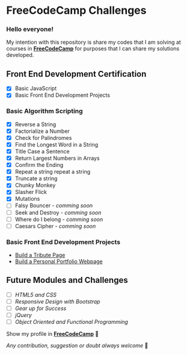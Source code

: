 # FreeCodeCamp Challenges
### Hello everyone!
My intention with this repository is share my codes that I am solving at courses in [**FreeCodeCamp**](https://www.freecodecamp.com/) for purposes that I can share my solutions developed.


## **Front End Development Certification**
  * [x] Basic JavaScript
  * [x] Basic Front End Development Projects

### Basic Algorithm Scripting
* [x] Reverse a String
* [x] Factorialize a Number
* [x] Check for Palindromes
* [x] Find the Longest Word in a String
* [x] Title Case a Sentence
* [x] Return Largest Numbers in Arrays
* [x] Confirm the Ending
* [x] Repeat a string repeat a string
* [x] Truncate a string
* [x] Chunky Monkey
* [x] Slasher Flick
* [x] Mutations
* [ ] Falsy Bouncer - _comming soon_
* [ ] Seek and Destroy - _comming soon_
* [ ] Where do I belong - _comming soon_
* [ ] Caesars Cipher - _comming soon_

### Basic Front End Development Projects
  * [Build a Tribute Page](http://codepen.io/wgoulaart/full/reqdrx/)
  * [Build a Personal Portfolio Webpage](https://codepen.io/wgoulaart/full/bpmMgG/)

## Future Modules and Challenges
  * [ ] _HTML5 and CSS_
  * [ ] _Responsive Design with Bootstrap_
  * [ ] _Gear up for Success_
  * [ ] _jQuery_
  * [ ] _Object Oriented and Functional Programming_

Show my profile in [__FreeCodeCamp__](https://www.freecodecamp.com/wgoulart) :triangular_flag_on_post:

*Any contribution, suggestion or doubt  always welcome* :punch:
